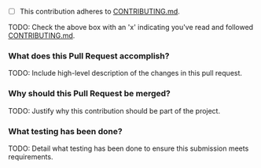 - [ ] This contribution adheres to [CONTRIBUTING.md](https://github.com/ni/<reponame>/blob/master/CONTRIBUTING.md).

TODO: Check the above box with an 'x' indicating you've read and followed [CONTRIBUTING.md](https://github.com/ni/niveristand-system-monitor-custom-device/blob/master/CONTRIBUTING.md).

### What does this Pull Request accomplish?

TODO: Include high-level description of the changes in this pull request.

### Why should this Pull Request be merged?

TODO: Justify why this contribution should be part of the project.

### What testing has been done?

TODO: Detail what testing has been done to ensure this submission meets requirements.
